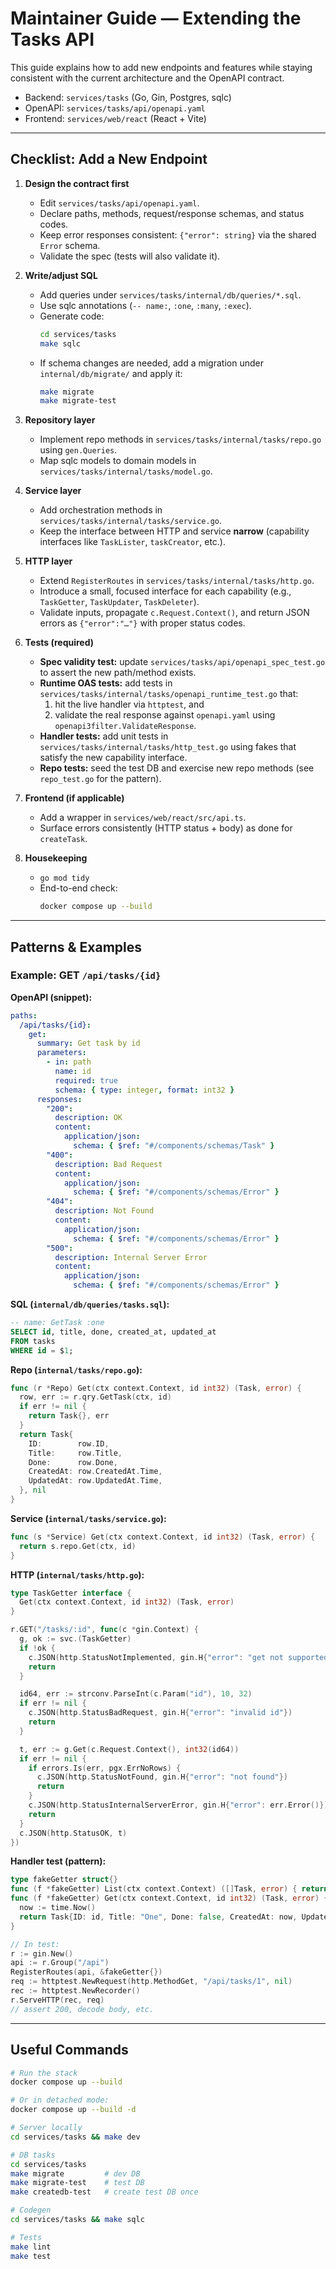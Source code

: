 # Maintainer Guide — Extending the Tasks API

This guide explains how to add new endpoints and features while staying consistent with the current architecture and the OpenAPI contract.

- Backend: `services/tasks` (Go, Gin, Postgres, sqlc)
- OpenAPI: `services/tasks/api/openapi.yaml`
- Frontend: `services/web/react` (React + Vite)

---

## Checklist: Add a New Endpoint

1. **Design the contract first**
   - Edit `services/tasks/api/openapi.yaml`.
   - Declare paths, methods, request/response schemas, and status codes.
   - Keep error responses consistent: `{"error": string}` via the shared `Error` schema.
   - Validate the spec (tests will also validate it).

2. **Write/adjust SQL**
   - Add queries under `services/tasks/internal/db/queries/*.sql`.
   - Use sqlc annotations (`-- name:`, `:one`, `:many`, `:exec`).
   - Generate code:
     ```bash
     cd services/tasks
     make sqlc
     ```
   - If schema changes are needed, add a migration under `internal/db/migrate/` and apply it:
     ```bash
     make migrate
     make migrate-test
     ```

3. **Repository layer**
   - Implement repo methods in `services/tasks/internal/tasks/repo.go` using `gen.Queries`.
   - Map sqlc models to domain models in `services/tasks/internal/tasks/model.go`.

4. **Service layer**
   - Add orchestration methods in `services/tasks/internal/tasks/service.go`.
   - Keep the interface between HTTP and service **narrow** (capability interfaces like `TaskLister`, `taskCreator`, etc.).

5. **HTTP layer**
   - Extend `RegisterRoutes` in `services/tasks/internal/tasks/http.go`.
   - Introduce a small, focused interface for each capability (e.g., `TaskGetter`, `TaskUpdater`, `TaskDeleter`).
   - Validate inputs, propagate `c.Request.Context()`, and return JSON errors as `{"error":"…"}` with proper status codes.

6. **Tests (required)**
   - **Spec validity test:** update `services/tasks/api/openapi_spec_test.go` to assert the new path/method exists.
   - **Runtime OAS tests:** add tests in `services/tasks/internal/tasks/openapi_runtime_test.go` that:
     1. hit the live handler via `httptest`, and
     2. validate the real response against `openapi.yaml` using `openapi3filter.ValidateResponse`.
   - **Handler tests:** add unit tests in `services/tasks/internal/tasks/http_test.go` using fakes that satisfy the new capability interface.
   - **Repo tests:** seed the test DB and exercise new repo methods (see `repo_test.go` for the pattern).

7. **Frontend (if applicable)**
   - Add a wrapper in `services/web/react/src/api.ts`.
   - Surface errors consistently (HTTP status + body) as done for `createTask`.

8. **Housekeeping**
   - `go mod tidy`
   - End-to-end check:
     ```bash
     docker compose up --build
     ```

---

## Patterns & Examples

### Example: GET `/api/tasks/{id}`

**OpenAPI (snippet):**
```yaml
paths:
  /api/tasks/{id}:
    get:
      summary: Get task by id
      parameters:
        - in: path
          name: id
          required: true
          schema: { type: integer, format: int32 }
      responses:
        "200":
          description: OK
          content:
            application/json:
              schema: { $ref: "#/components/schemas/Task" }
        "400":
          description: Bad Request
          content:
            application/json:
              schema: { $ref: "#/components/schemas/Error" }
        "404":
          description: Not Found
          content:
            application/json:
              schema: { $ref: "#/components/schemas/Error" }
        "500":
          description: Internal Server Error
          content:
            application/json:
              schema: { $ref: "#/components/schemas/Error" }
```

**SQL (`internal/db/queries/tasks.sql`):**
```sql
-- name: GetTask :one
SELECT id, title, done, created_at, updated_at
FROM tasks
WHERE id = $1;
```

**Repo (`internal/tasks/repo.go`):**
```go
func (r *Repo) Get(ctx context.Context, id int32) (Task, error) {
  row, err := r.qry.GetTask(ctx, id)
  if err != nil {
    return Task{}, err
  }
  return Task{
    ID:        row.ID,
    Title:     row.Title,
    Done:      row.Done,
    CreatedAt: row.CreatedAt.Time,
    UpdatedAt: row.UpdatedAt.Time,
  }, nil
}
```

**Service (`internal/tasks/service.go`):**
```go
func (s *Service) Get(ctx context.Context, id int32) (Task, error) {
  return s.repo.Get(ctx, id)
}
```

**HTTP (`internal/tasks/http.go`):**
```go
type TaskGetter interface {
  Get(ctx context.Context, id int32) (Task, error)
}

r.GET("/tasks/:id", func(c *gin.Context) {
  g, ok := svc.(TaskGetter)
  if !ok {
    c.JSON(http.StatusNotImplemented, gin.H{"error": "get not supported"})
    return
  }

  id64, err := strconv.ParseInt(c.Param("id"), 10, 32)
  if err != nil {
    c.JSON(http.StatusBadRequest, gin.H{"error": "invalid id"})
    return
  }

  t, err := g.Get(c.Request.Context(), int32(id64))
  if err != nil {
    if errors.Is(err, pgx.ErrNoRows) {
      c.JSON(http.StatusNotFound, gin.H{"error": "not found"})
      return
    }
    c.JSON(http.StatusInternalServerError, gin.H{"error": err.Error()})
    return
  }
  c.JSON(http.StatusOK, t)
})
```

**Handler test (pattern):**
```go
type fakeGetter struct{}
func (f *fakeGetter) List(ctx context.Context) ([]Task, error) { return nil, nil } // to satisfy TaskLister required by RegisterRoutes
func (f *fakeGetter) Get(ctx context.Context, id int32) (Task, error) {
  now := time.Now()
  return Task{ID: id, Title: "One", Done: false, CreatedAt: now, UpdatedAt: now}, nil
}

// In test:
r := gin.New()
api := r.Group("/api")
RegisterRoutes(api, &fakeGetter{})
req := httptest.NewRequest(http.MethodGet, "/api/tasks/1", nil)
rec := httptest.NewRecorder()
r.ServeHTTP(rec, req)
// assert 200, decode body, etc.
```

---

## Useful Commands

```bash
# Run the stack
docker compose up --build

# Or in detached mode:
docker compose up --build -d

# Server locally
cd services/tasks && make dev

# DB tasks
cd services/tasks
make migrate         # dev DB
make migrate-test    # test DB
make createdb-test   # create test DB once

# Codegen
cd services/tasks && make sqlc

# Tests
make lint
make test
```
